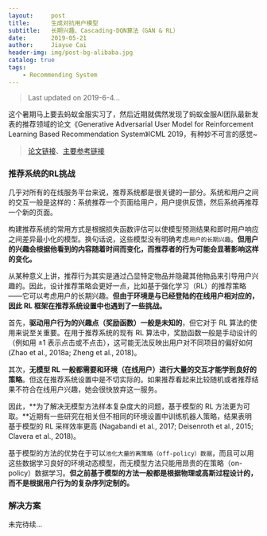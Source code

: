 ```yaml
---
layout:     post
title:      生成对抗用户模型
subtitle:   长期兴趣、Cascading-DQN算法（GAN & RL）
date:       2019-05-21
author:     Jiayue Cai
header-img: img/post-bg-alibaba.jpg
catalog: true
tags:
    - Recommending System
---
```



> Last updated on 2019-6-4...

这个暑期马上要去蚂蚁金服实习了，然后近期就偶然发现了蚂蚁金服AI团队最新发表的推荐领域的论文《Generative Adversarial User Model for Reinforcement Learning Based Recommendation System》ICML 2019，有种妙不可言的感觉~

> [论文链接](http://proceedings.mlr.press/v97/chen19f/chen19f.pdf)、[主要参考链接](https://zhuanlan.zhihu.com/p/68029391?utm_source=qq&utm_medium=social&utm_oi=566394839504048128)


### 推荐系统的RL挑战

几乎对所有的在线服务平台来说，推荐系统都是很关键的一部分。系统和用户之间的交互一般是这样的：系统推荐一个页面给用户，用户提供反馈，然后系统再推荐一个新的页面。

构建推荐系统的常用方式是根据损失函数评估可以使模型预测结果和即时用户响应之间差异最小化的模型。换句话说，这些模型没有明确考虑`用户的长期兴趣`。**但用户的兴趣会根据他看到的内容随着时间而变化，而推荐者的行为可能会显著影响这样的变化。**

从某种意义上讲，推荐行为其实是通过凸显特定物品并隐藏其他物品来引导用户兴趣的。因此，设计推荐策略会更好一点，比如基于强化学习（RL）的推荐策略——它可以考虑用户的长期兴趣。**但由于环境是与已经登陆的在线用户相对应的，因此 RL 框架在推荐系统设置中也遇到了一些挑战。**

首先，**驱动用户行为的兴趣点（奖励函数）一般是未知的**，但它对于 RL 算法的使用来说至关重要。在用于推荐系统的现有 RL 算法中，奖励函数一般是手动设计的（例如用 ±1 表示点击或不点击），这可能无法反映出用户对不同项目的偏好如何 (Zhao et al., 2018a; Zheng et al., 2018)。

其次，**无模型 RL 一般都需要和环境（在线用户）进行大量的交互才能学到良好的策略**。但这在推荐系统设置中是不切实际的。如果推荐看起来比较随机或者推荐结果不符合在线用户兴趣，她会很快放弃这一服务。

因此，**为了解决无模型方法样本复杂度大的问题，基于模型的 RL 方法更为可取。**近期有一些研究在相关但不相同的环境设置中训练机器人策略，结果表明基于模型的 RL 采样效率更高 (Nagabandi et al., 2017; Deisenroth et al., 2015; Clavera et al., 2018)。

基于模型的方法的优势在于可以`池化大量的离策略（off-policy）数据`，而且可以用这些数据学习良好的环境动态模型，而无模型方法只能用昂贵的在策略（on-policy）数据学习。**但之前基于模型的方法一般都是根据物理或高斯过程设计的，而不是根据用户行为的复杂序列定制的。**

### 解决方案

未完待续...










